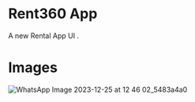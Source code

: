# Rent360 App

A new Rental App UI .

# Images

![WhatsApp Image 2023-12-25 at 12 46 02_5483a4a0](https://github.com/fahadsheik/Rental-App/assets/119167516/4bd3f467-61c8-470c-8c26-727fbfd7a5d2)

